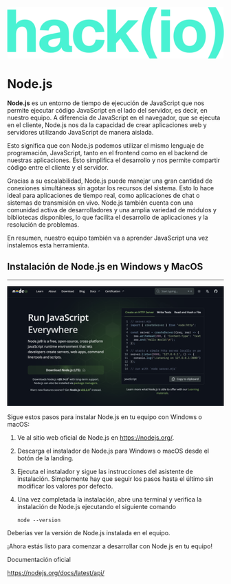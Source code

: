 <div style="text-align: center;">
  <img src="https://github.com/Hack-io-Data/Imagenes/blob/main/01-LogosHackio/logo_celeste@4x.png?raw=true" alt="logo hack(io)" />
</div>

# Node.js

**Node.js** es un entorno de tiempo de ejecución de JavaScript que nos permite ejecutar código JavaScript en el lado del servidor, es decir, en nuestro equipo. A diferencia de JavaScript en el navegador, que se ejecuta en el cliente, Node.js nos da la capacidad de crear aplicaciones web y servidores utilizando JavaScript de manera aislada.

Esto significa que con Node.js podemos utilizar el mismo lenguaje de programación, JavaScript, tanto en el frontend como en el backend de nuestras aplicaciones. Esto simplifica el desarrollo y nos permite compartir código entre el cliente y el servidor. 

Gracias a su escalabilidad, Node.js puede manejar una gran cantidad de conexiones simultáneas sin agotar los recursos del sistema. Esto lo hace ideal para aplicaciones de tiempo real, como aplicaciones de chat o sistemas de transmisión en vivo. Node.js también cuenta con una comunidad activa de desarrolladores y una amplia variedad de módulos y bibliotecas disponibles, lo que facilita el desarrollo de aplicaciones y la resolución de problemas.

En resumen, nuestro equipo también va a aprender JavaScript una vez instalemos esta herramienta.

## Instalación de Node.js en Windows y MacOS

---

![Captura de pantalla 2024-06-10 a las 16.32.06.png](./Imagenes/node.png)

Sigue estos pasos para instalar Node.js en tu equipo con Windows o macOS:

1. Ve al sitio web oficial de Node.js en https://nodejs.org/.
2. Descarga el instalador de Node.js para Windows o macOS desde el botón de la landing.
3. Ejecuta el instalador y sigue las instrucciones del asistente de instalación. Simplemente hay que seguir los pasos hasta el último sin modificar los valores por defecto.
4. Una vez completada la instalación, abre una terminal y verifica la instalación de Node.js ejecutando el siguiente comando
    
    ```
    node --version
    ```
    

Deberías ver la versión de Node.js instalada en el equipo.

¡Ahora estás listo para comenzar a desarrollar con Node.js en tu equipo!

Documentación oficial

https://nodejs.org/docs/latest/api/
